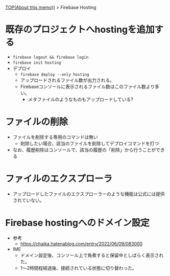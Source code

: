 [TOP(About this memo))](../README.md) > Firebase Hosting

# 既存のプロジェクトへhostingを追加する
* `firebase logout && firebase login`
* `firebase init hosting`
* デプロイ
    * `firebase deploy --only hosting `
    * アップロードされるファイル数が出力される。
    * Firebaseコンソールに表示されるファイル数はこのファイル数より多い。
        * メタファイルのようなものもアップロードしている?

# ファイルの削除
* ファイルを削除する専用のコマンドは無い
    * 削除したい場合、該当のファイルを削除してデプロイコマンドを打つ
* なお、履歴削除はコンソールで、該当の履歴の「削除」から行うことができる

# ファイルのエクスプローラ
* アップロードしたファイルのエクスプローラーのような機能は公式には提供されていない。

# Firebase hostingへのドメイン設定
* 参考
    * https://chaika.hatenablog.com/entry/2022/06/09/083000
* IME
    * ドメイン設定後、コンソール上で角煮すると保留中としばらく表示された。
    * 1〜2時間程経過後、接続されている状態に切り替わった。



